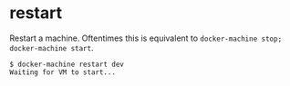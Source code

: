 <!--[metadata]>
+++
title = "restart"
description = "Restart a machine"
keywords = ["machine, restart, subcommand"]
[menu.main]
identifier="machine.restart"
parent="smn_machine_subcmds"
+++
<![end-metadata]-->

# restart

Restart a machine. Oftentimes this is equivalent to
`docker-machine stop; docker-machine start`.

```
$ docker-machine restart dev
Waiting for VM to start...
```
